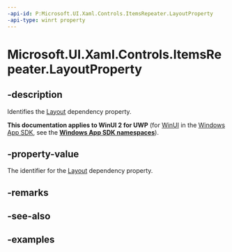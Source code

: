 ```yaml
---
-api-id: P:Microsoft.UI.Xaml.Controls.ItemsRepeater.LayoutProperty
-api-type: winrt property
---
```


# Microsoft.UI.Xaml.Controls.ItemsRepeater.LayoutProperty

<!--
public static Windows.UI.Xaml.DependencyProperty LayoutProperty { get; }
-->

## -description

Identifies the [Layout](itemsrepeater_layout.md) dependency property.

**This documentation applies to WinUI 2 for UWP** (for [WinUI](/windows/apps/winui/winui3/) in the [Windows App SDK](/windows/apps/windows-app-sdk/), see the **[Windows App SDK namespaces](/windows/windows-app-sdk/api/winrt/)**).

## -property-value

The identifier for the [Layout](itemsrepeater_layout.md) dependency property.

## -remarks

## -see-also

## -examples

